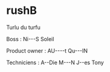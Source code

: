 # rushB
Turlu du turfu

Boss :
Ni---S Soleil

Product owner :
AU----t Qu---IN

Techniciens :
A--Die M---N
J--es
Tony

